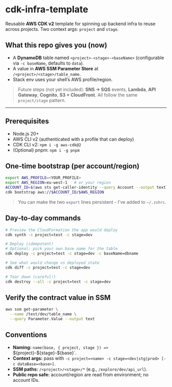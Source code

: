 # cdk-infra-template

Reusable **AWS CDK v2** template for spinning up backend infra to reuse across projects.
Two context args: `project` and `stage`.

## What this repo gives you (now)
* A **DynamoDB** table named `<project>-<stage>-<baseName>` (configurable via `-c baseName`, defaults to `data`).
* A value in **AWS SSM Parameter Store** at `/<project>/<stage>/table_name`.
* Stack env uses your shell’s AWS profile/region.

> Future steps (not yet included): **SNS → SQS** events, **Lambda**, **API Gateway**, **Cognito**, **S3 + CloudFront**. All follow the same `project/stage` pattern.

---

## Prerequisites

* Node.js 20+
* AWS CLI v2 (authenticated with a profile that can deploy)
* CDK CLI v2: `npm i -g aws-cdk@2`
* (Optional) pnpm: `npm i -g pnpm`

## One‑time bootstrap (per account/region)

```bash
export AWS_PROFILE=<YOUR_PROFILE>
export AWS_REGION=eu-west-1   # or your region
ACCOUNT_ID=$(aws sts get-caller-identity --query Account --output text)
cdk bootstrap aws://$ACCOUNT_ID/$AWS_REGION
```

> You can make the two `export` lines persistent - I've added to `~/.zshrc`.

## Day‑to‑day commands

```bash
# Preview the CloudFormation the app would deploy
cdk synth -c project=test -c stage=dev

# Deploy (idempotent)
# Optional: pick your own base name for the table
cdk deploy -c project=test -c stage=dev -c baseName=dbname

# See what would change vs deployed state
cdk diff -c project=test -c stage=dev

# Tear down (careful!)
cdk destroy --all -c project=test -c stage=dev
```

## Verify the contract value in SSM

```bash
aws ssm get-parameter \
  --name /test/dev/table_name \
  --query Parameter.Value --output text
```

## Conventions

* **Naming:** `name(base, { project, stage }) => `\${project}-\${stage}-\${base}\`.
* **Context args:** pass with `-c project=<name> -c stage=<dev|stg|prod> [-c dataBase=<base>]`.
* **SSM paths:** `/<project>/<stage>/*` (e.g., `/explore/dev/api_url`).
* **Public repo safe:** account/region are read from environment; no account IDs.

